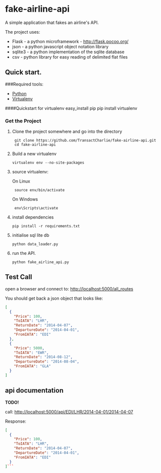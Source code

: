 fake-airline-api
================

A simple application that fakes an airline's API.

The project uses:

* Flask - a python microframework - http://flask.pocoo.org/
* json - a python javascript object notation library
* sqlite3 - a python implementation of the sqlite database
* csv - python library for easy reading of delimited flat files

## Quick start.

###Required tools:

* [Python](https://www.python.org/downloads/)
* [Virtualenv](http://virtualenv.readthedocs.org/en/latest/)
 
####Quickstart for virtualenv
		easy_install pip
		pip install virtualenv

### Get the Project
1. Clone the project somewhere and go into the directory

		git clone https://github.com/TransactCharlie/fake-airline-api.git
		cd fake-airline-api


2. Build a new virtualenv
 
	`virtualenv env --no-site-packages`

3. source virtualenv:

	On Linux

		source env/bin/activate


	On Windows

		env\Scripts\activate

4. install dependencies

	`pip install -r requirements.txt`

5. initialise sql lite db

	`python data_loader.py`

6. run the API.

	`python fake_airline_api.py`

## Test Call
open a browser and connect to: [http://localhost:5000/all_routes](http://localhost:5000/all_routes)

You should get back a json object that looks like:

```json
[
  {
    "Price": 100,
    "ToIATA": "LHR",
    "ReturnDate": "2014-04-07",
    "DepartureDate": "2014-04-01",
    "FromIATA": "EDI"
  },
  {
    "Price": 5000,
    "ToIATA": "EWR",
    "ReturnDate": "2014-08-12",
    "DepartureDate": "2014-08-04",
    "FromIATA": "GLA"
  }
]
```

## api documentation

**TODO!**

call: [http://localhost:5000/api/EDI/LHR/2014-04-01/2014-04-07](http://localhost:5000/api/EDI/LHR/2014-04-01/2014-04-07)

Response:

```json
[
  {
    "Price": 100,
    "ToIATA": "LHR",
    "ReturnDate": "2014-04-07",
    "DepartureDate": "2014-04-01",
    "FromIATA": "EDI"
  }
]```